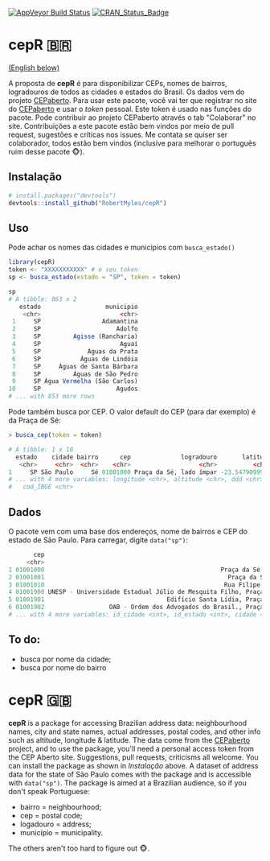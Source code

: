 
<!-- README.md is generated from README.Rmd. Please edit that file -->
[![AppVeyor Build Status](https://ci.appveyor.com/api/projects/status/github/RobertMyles/cepR?branch=master&svg=true)](https://ci.appveyor.com/project/RobertMyles/cepR) [![CRAN\_Status\_Badge](http://www.r-pkg.org/badges/version/cepR)](https://cran.r-project.org/package=cepR)

cepR 🇧🇷
=======

<a href=#uk>(English below)</a>

A proposta de **cepR** é para disponibilizar CEPs, nomes de bairros, logradouros de todos as cidades e estados do Brasil. Os dados vem do projeto [CEPaberto](http://cepaberto.com/). Para usar este pacote, você vai ter que registrar no site do [CEPaberto](http://cepaberto.com/users/register) e usar o *token* pessoal. Este token é usado nas funções do pacote. Pode contribuir ao projeto CEPaberto através o tab "Colaborar" no site. Contribuições a este pacote estão bem vindos por meio de pull request, sugestões e críticas nos issues. Me contata se quiser ser colaborador, todos estão bem vindos (inclusive para melhorar o português ruim desse pacote 🐵).

Instalação
----------

``` r
# install.packages("devtools")
devtools::install_github("RobertMyles/cepR")
```

Uso
---

Pode achar os nomes das cidades e municipios com `busca_estado()`

``` r
library(cepR)
token <- "XXXXXXXXXXX" # o seu token
sp <- busca_estado(estado = "SP", token = token)

sp
# A tibble: 863 x 2
   estado                  municipio
    <chr>                      <chr>
 1     SP                 Adamantina
 2     SP                     Adolfo
 3     SP         Agisse (Rancharia)
 4     SP                      Aguaí
 5     SP             Águas da Prata
 6     SP           Águas de Lindóia
 7     SP     Águas de Santa Bárbara
 8     SP         Águas de São Pedro
 9     SP Água Vermelha (São Carlos)
10     SP                     Agudos
# ... with 853 more rows
```

Pode também busca por CEP. O valor default do CEP (para dar exemplo) é da Praça de Sé:

``` r
> busca_cep(token = token)

# A tibble: 1 x 10
  estado    cidade bairro      cep              logradouro       latitude
   <chr>     <chr>  <chr>    <chr>                   <chr>          <chr>
1     SP São Paulo     Sé 01001000 Praça da Sé, lado ímpar -23.5479099981
# ... with 4 more variables: longitude <chr>, altitude <chr>, ddd <chr>,
#   cod_IBGE <chr>
```

Dados
-----

O pacote vem com uma base dos endereços, nome de bairros e CEP do estado de São Paulo. Para carregar, digite `data("sp")`:

``` r
       cep                                                                   local bairro
     <chr>                                                                   <chr>  <chr>
1 01001000                                                 Praça da Sé, lado ímpar     Sé
2 01001001                                                   Praça da Sé, lado par     Sé
3 01001010                                                  Rua Filipe de Oliveira     Sé
4 01001900 UNESP - Universidade Estadual Júlio de Mesquita Filho, Praça da Sé, 108     Sé
5 01001901                                  Edifício Santa Lídia, Praça da Sé, 371     Sé
6 01001902                  OAB - Ordem dos Advogados do Brasil., Praça da Sé, 385     Sé
# ... with 4 more variables: id_cidade <int>, id_estado <int>, cidade <chr>, estado <chr>
```

To do:
------

-   busca por nome da cidade;
-   busca por nome do bairro

<a name="uk">cepR</a> 🇬🇧
========================

**cepR** is a package for accessing Brazilian address data: neighbourhood names, city and state names, actual addresses, postal codes, and other info such as altitude, longitude & latitude. The data come from the [CEPaberto](http://cepaberto.com/) project, and to use the package, you'll need a personal access token from the CEP Aberto site. Suggestions, pull requests, criticisms all welcome. You can install the package as shown in *Instalação* above. A dataset of address data for the state of São Paulo comes with the package and is accessible with `data("sp")`.
The package is aimed at a Brazilian audience, so if you don't speak Portuguese:

-   bairro = neighbourhood;
-   cep = postal code;
-   logadouro = address;
-   município = municipality.

The others aren't too hard to figure out 🐵.

